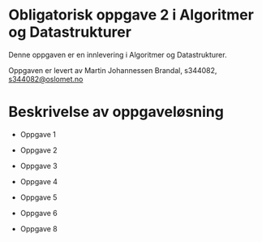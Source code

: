 # Obligatorisk oppgave 2 i Algoritmer og Datastrukturer

Denne oppgaven er en innlevering i Algoritmer og Datastrukturer.

Oppgaven er levert av Martin Johannessen Brandal, s344082, s344082@oslomet.no


# Beskrivelse av oppgaveløsning
* Oppgave 1

* Oppgave 2

* Oppgave 3

* Oppgave 4

* Oppgave 5

* Oppgave 6

* Oppgave 8
